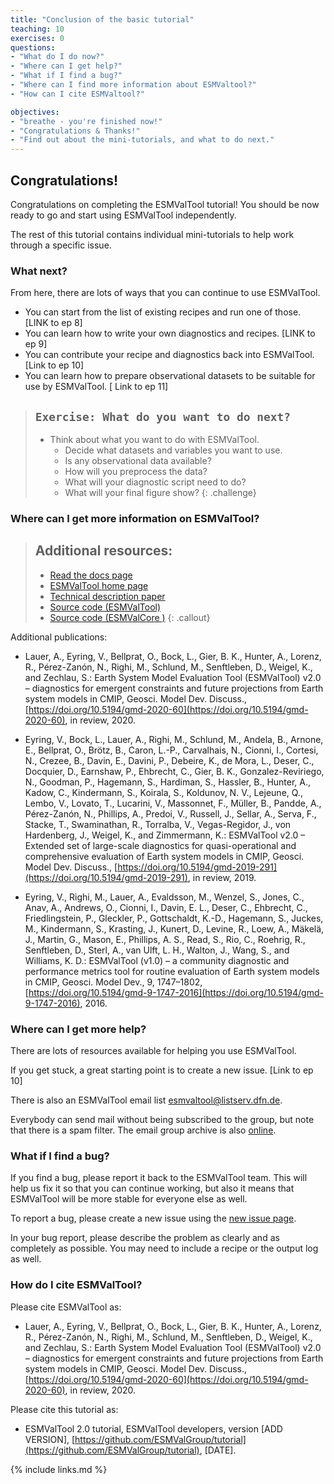 ```yaml
---
title: "Conclusion of the basic tutorial"
teaching: 10
exercises: 0
questions:
- "What do I do now?"
- "Where can I get help?"
- "What if I find a bug?"
- "Where can I find more information about ESMValtool?"
- "How can I cite ESMValtool?"

objectives:
- "breathe - you're finished now!"
- "Congratulations & Thanks!"
- "Find out about the mini-tutorials, and what to do next."
---
```


## Congratulations!

Congratulations on completing the ESMValTool tutorial! You should be now ready to go and start using ESMValTool independently. 

The rest of this tutorial contains individual mini-tutorials to help work through a specific issue. 


### What next?

From here, there are lots of ways that you can continue to use ESMValTool.

- You can start from the list of existing recipes and run one of those. [LINK to ep 8]
- You can learn how to write your own diagnostics and recipes. [LINK to ep 9]
- You can contribute your recipe and diagnostics back into ESMValTool. [Link to ep 10]
- You can learn how to prepare observational datasets to be suitable for use by ESMValTool. [ Link to ep 11]

> ## `Exercise: What do you want to do next?`
>
> - Think about what you want to do with ESMValTool.
>   - Decide what datasets and variables you want to use.
>   - Is any observational data available?
>   - How will you preprocess the data?
>   - What will your diagnostic script need to do?
>   - What will your final figure show? 
{: .challenge}

### Where can I get more information on ESMValTool?

> ## Additional resources: 
> - [Read the docs page](https://esmvaltool.readthedocs.io/)
> - [ESMValTool home page](https://www.esmvaltool.org/)
> - [Technical description paper](https://doi.org/10.5194/gmd-13-1179-2020)
> - [Source code (ESMValTool)](https://github.com/ESMValGroup/ESMValTool)
> - [Source code (ESMValCore )](https://github.com/ESMValGroup/ESMValCore)
{: .callout}


Additional publications:
- Lauer, A., Eyring, V., Bellprat, O., Bock, L., Gier, B. K., Hunter, A., Lorenz, R., 
  Pérez-Zanón, N., Righi, M., Schlund, M., Senftleben, D., Weigel, K., and Zechlau, S.:
Earth System Model Evaluation Tool (ESMValTool) v2.0 – diagnostics
for emergent constraints and future projections from Earth system models in CMIP,
Geosci. Model Dev. Discuss.,
[https://doi.org/10.5194/gmd-2020-60](https://doi.org/10.5194/gmd-2020-60), in review, 2020.

- Eyring, V., Bock, L., Lauer, A., Righi, M., Schlund, M., Andela, B., Arnone, E., 
  Bellprat, O., Brötz, B., Caron, L.-P., Carvalhais, N., Cionni, I., Cortesi, N., Crezee, B., 
  Davin, E., Davini, P., Debeire, K., de Mora, L., Deser, C., Docquier, D., Earnshaw, P., 
  Ehbrecht, C., Gier, B. K., Gonzalez-Reviriego, N., Goodman, P., Hagemann, S., 
  Hardiman, S., Hassler, B., Hunter, A., Kadow, C., Kindermann, S., Koirala, S., 
  Koldunov, N. V., Lejeune, Q., Lembo, V., Lovato, T., Lucarini, V., Massonnet, F., 
  Müller, B., Pandde, A., Pérez-Zanón, N., Phillips, A., Predoi, V., Russell, J., Sellar, A., 
  Serva, F., Stacke, T., Swaminathan, R., Torralba, V., Vegas-Regidor, J., von Hardenberg, J., 
  Weigel, K., and Zimmermann, K.: 
  ESMValTool v2.0 – Extended set of large-scale diagnostics for quasi-operational 
  and comprehensive evaluation of Earth system models in CMIP, 
  Geosci. Model Dev. Discuss., 
  [https://doi.org/10.5194/gmd-2019-291](https://doi.org/10.5194/gmd-2019-291),
   in review, 2019.

- Eyring, V., Righi, M., Lauer, A., Evaldsson, M., Wenzel, S., Jones, C., Anav, A.,
  Andrews, O., Cionni, I., Davin, E. L., Deser, C., Ehbrecht, C., Friedlingstein, P., 
  Gleckler, P., Gottschaldt, K.-D., Hagemann, S., Juckes, M., Kindermann, S., 
  Krasting, J., Kunert, D., Levine, R., Loew, A., Mäkelä, J., Martin, G., Mason, E., 
  Phillips, A. S., Read, S., Rio, C., Roehrig, R., Senftleben, D., Sterl, A., 
  van Ulft, L. H., Walton, J., Wang, S., and Williams, K. D.: 
  ESMValTool (v1.0) – a community diagnostic and performance metrics tool for 
  routine evaluation of Earth system models in CMIP, 
  Geosci. Model Dev., 9, 1747–1802, 
  [https://doi.org/10.5194/gmd-9-1747-2016](https://doi.org/10.5194/gmd-9-1747-2016),
  2016.


### Where can I get more help?

There are lots of resources available for helping you use ESMValTool. 

If you get stuck, a great starting point is to create a new issue. [Link to ep 10]

There is also an ESMValTool email list [esmvaltool@listserv.dfn.de](mailto:esmvaltool@listserv.dfn.de).

Everybody can send mail without being subscribed to the group, but note that there is a spam filter.
The email group archive is also [online](https://www.listserv.dfn.de/sympa/arc/esmvaltool/2020-06/).


### What if I find a bug? 

If you find a bug, please report it back to the ESMValTool team. 
This will help us fix it so that you can continue working, 
but also it means that ESMValTool will be more stable for everyone else as well. 

To report a bug, please create a new issue using the 
[new issue page](https://github.com/ESMValGroup/ESMValTool/issues/new/choose).

In your bug report, please describe the problem as clearly and as completely as possible. 
You may need to include a recipe or the output log as well.


### How do I cite ESMValTool?

Please cite ESMValTool as:

- Lauer, A., Eyring, V., Bellprat, O., Bock, L., Gier, B. K., Hunter, A., 
  Lorenz, R., Pérez-Zanón, N., Righi, M., Schlund, M., Senftleben, D., 
  Weigel, K., and Zechlau, S.: 
  Earth System Model Evaluation Tool (ESMValTool) v2.0 – diagnostics for 
  emergent constraints and future projections from Earth system models in CMIP, 
  Geosci. Model Dev. Discuss., 
  [https://doi.org/10.5194/gmd-2020-60](https://doi.org/10.5194/gmd-2020-60), 
  in review, 2020.


Please cite this tutorial as:

- ESMValTool 2.0 tutorial, ESMValTool developers, version [ADD VERSION],
  [https://github.com/ESMValGroup/tutorial](https://github.com/ESMValGroup/tutorial),
  [DATE].



{% include links.md %}
